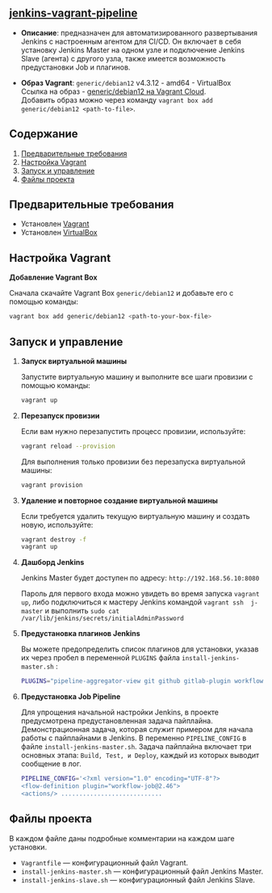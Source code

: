 ## [jenkins-vagrant-pipeline](./)

- **Описание**: предназначен для автоматизированного развертывания Jenkins с настроенным агентом для CI/CD. Он включает в себя установку Jenkins Master на одном узле и подключение Jenkins Slave (агента) с другого узла, также имеется возможность предустановки Job и плагинов.

- **Образ Vagrant**: `generic/debian12` v4.3.12 - amd64 - VirtualBox  
  Ссылка на образ - [generic/debian12 на Vagrant Cloud](https://app.vagrantup.com/generic/boxes/debian12).  
  Добавить образ можно через команду `vagrant box add generic/debian12 <path-to-file>`.

## Содержание

1. [Предварительные требования](#предварительные-требования)
2. [Настройка Vagrant](#настройка-vagrant)
3. [Запуск и управление](#запуск-и-управление)
4. [Файлы проекта](#файлы-проекта)

## Предварительные требования

- Установлен [Vagrant](https://www.vagrantup.com/downloads)
- Установлен [VirtualBox](https://www.virtualbox.org/wiki/Downloads)

## Настройка Vagrant

  **Добавление Vagrant Box**

   Сначала скачайте Vagrant Box `generic/debian12` и добавьте его с помощью команды:

   ```bash
   vagrant box add generic/debian12 <path-to-your-box-file>
   ```

## Запуск и управление

1. **Запуск виртуальной машины**

   Запустите виртуальную машину и выполните все шаги провизии с помощью команды:

   ```bash
   vagrant up
   ```

2. **Перезапуск провизии**

   Если вам нужно перезапустить процесс провизии, используйте:

   ```bash
   vagrant reload --provision
   ```

   Для выполнения только провизии без перезапуска виртуальной машины:

   ```bash
   vagrant provision
   ```

3. **Удаление и повторное создание виртуальной машины**

   Если требуется удалить текущую виртуальную машину и создать новую, используйте:

   ```bash
   vagrant destroy -f
   vagrant up
   ```

4. **Дашборд Jenkins**

   Jenkins Master будет доступен по адресу: `http://192.168.56.10:8080`

   Пароль для первого входа можно увидеть во время запуска `vagrant up`, либо подключиться к мастеру Jenkins командой  `vagrant ssh  j-master` и выполнить `sudo cat /var/lib/jenkins/secrets/initialAdminPassword`

5. **Предустановка плагинов Jenkins**

    Вы можете предопределить список плагинов для установки, указав их через пробел в переменной `PLUGINS` файла `install-jenkins-master.sh` :

    ```bash
    PLUGINS="pipeline-aggregator-view git github gitlab-plugin workflow-step-api ssh-credentials docker-plugin kubernetes"
    ```

6. **Предустановка Job Pipeline**

    Для упрощения начальной настройки Jenkins, в проекте предусмотрена предустановленная задача пайплайна. Демонстрационная задача, которая служит примером для начала работы с пайплайнами в Jenkins. В переменно `PIPELINE_CONFIG` в файле `install-jenkins-master.sh`.
    Задача пайплайна включает три основных этапа: `Build, Test, и Deploy`, каждый из которых выводит сообщение в лог.

    ```bash
    PIPELINE_CONFIG='<?xml version="1.0" encoding="UTF-8"?>
    <flow-definition plugin="workflow-job@2.46">
    <actions/> ............................
    ```

## Файлы проекта

В каждом файле даны подробные комментарии на каждом шаге установки.

- `Vagrantfile` — конфигурационный файл Vagrant.
- `install-jenkins-master.sh` — конфигурационный файл Jenkins Master.
- `install-jenkins-slave.sh` — конфигурационный файл Jenkins Slave.
